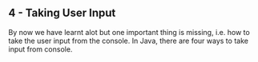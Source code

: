 ## 4 - Taking User Input 

By now we have learnt alot but one important thing is missing, i.e. how to take the user input from the console. In Java, there are four ways to take input from console. 

